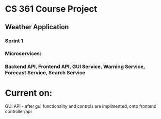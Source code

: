 # CS 361 Course Project
## Weather Application

### Sprint 1
### Microservices:
### Backend API, Frontend API, GUI Service, Warning Service, Forecast Service, Search Service

# Current on:
GUI API - after gui functionality and controls are implimented, onto frontend controller/api
